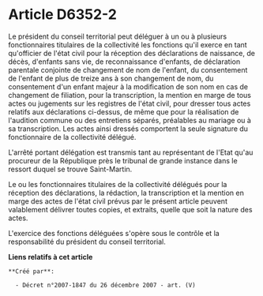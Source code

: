 # Article D6352-2

Le président du conseil territorial peut déléguer à un ou à plusieurs fonctionnaires titulaires de la collectivité les
fonctions qu'il exerce en tant qu'officier de l'état civil pour la réception des déclarations de naissance, de décès,
d'enfants sans vie, de reconnaissance d'enfants, de déclaration parentale conjointe de changement de nom de l'enfant, du
consentement de l'enfant de plus de treize ans à son changement de nom, du consentement d'un enfant majeur à la modification
de son nom en cas de changement de filiation, pour la transcription, la mention en marge de tous actes ou jugements sur les
registres de l'état civil, pour dresser tous actes relatifs aux déclarations ci-dessus, de même que pour la réalisation de
l'audition commune ou des entretiens séparés, préalables au mariage ou à sa transcription. Les actes ainsi dressés comportent
la seule signature du fonctionnaire de la collectivité délégué.

L'arrêté portant délégation est transmis tant au représentant de l'Etat qu'au procureur de la République près le tribunal de
grande instance dans le ressort duquel se trouve Saint-Martin.

Le ou les fonctionnaires titulaires de la collectivité délégués pour la réception des déclarations, la rédaction, la
transcription et la mention en marge des actes de l'état civil prévus par le présent article peuvent valablement délivrer
toutes copies, et extraits, quelle que soit la nature des actes.

L'exercice des fonctions déléguées s'opère sous le contrôle et la responsabilité du président du conseil territorial.

**Liens relatifs à cet article**

	**Créé par**:

	  - Décret n°2007-1847 du 26 décembre 2007 - art. (V)
